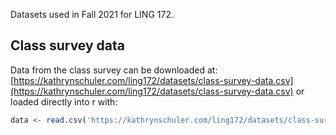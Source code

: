 
Datasets used in Fall 2021 for LING 172. 

## Class survey data

Data from the class survey can be downloaded at: [https://kathrynschuler.com/ling172/datasets/class-survey-data.csv](https://kathrynschuler.com/ling172/datasets/class-survey-data.csv) or loaded directly into r with:

```r
data <- read.csv('https://kathrynschuler.com/ling172/datasets/class-survey-data.csv')
```




